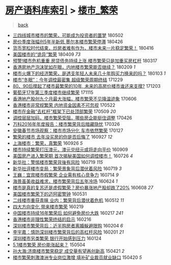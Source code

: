 [房产语料库索引](../../README.md)  > [楼市_繁荣](楼市_繁荣.md)
====
> [back](../README.md)

- [三四线城市楼市的繁荣，可能成为投资者的噩梦](http://jkwz.applinzi.com/ittc/7098456298209412103.html#%E4%B8%89%E5%9B%9B%E7%BA%BF%E5%9F%8E%E5%B8%82%E6%A5%BC%E5%B8%82%E7%9A%84%E7%B9%81%E8%8D%A3%EF%BC%8C%E5%8F%AF%E8%83%BD%E6%88%90%E4%B8%BA%E6%8A%95%E8%B5%84%E8%80%85%E7%9A%84%E5%99%A9%E6%A2%A6) 180502  
- [房价季度涨幅创5年半新低 墨尔本楼市繁荣停滞](http://jkwz.applinzi.com/ittc/7096285524568572938.html#%E6%88%BF%E4%BB%B7%E5%AD%A3%E5%BA%A6%E6%B6%A8%E5%B9%85%E5%88%9B5%E5%B9%B4%E5%8D%8A%E6%96%B0%E4%BD%8E+%E5%A2%A8%E5%B0%94%E6%9C%AC%E6%A5%BC%E5%B8%82%E7%B9%81%E8%8D%A3%E5%81%9C%E6%BB%9E) 180426  
- [货币宽松时代结束，炒房者难有作为，楼市未来一片稳定繁荣！](http://jkwz.applinzi.com/ittc/7092494672448717835.html#%E8%B4%A7%E5%B8%81%E5%AE%BD%E6%9D%BE%E6%97%B6%E4%BB%A3%E7%BB%93%E6%9D%9F%EF%BC%8C%E7%82%92%E6%88%BF%E8%80%85%E9%9A%BE%E6%9C%89%E4%BD%9C%E4%B8%BA%EF%BC%8C%E6%A5%BC%E5%B8%82%E6%9C%AA%E6%9D%A5%E4%B8%80%E7%89%87%E7%A8%B3%E5%AE%9A%E7%B9%81%E8%8D%A3%EF%BC%81) 180416  
- [美国楼市的“诡异”繁荣](http://jkwz.applinzi.com/ittc/7089919905048822794.html#%E7%BE%8E%E5%9B%BD%E6%A5%BC%E5%B8%82%E7%9A%84%E2%80%9C%E8%AF%A1%E5%BC%82%E2%80%9D%E7%B9%81%E8%8D%A3) 180409 *73* 
- [预警!楼市危机重重,房贷债务持续上涨,楼市繁荣只是加重买房杠杆](http://jkwz.applinzi.com/ittc/7081478498768389136.html#%E9%A2%84%E8%AD%A6%21%E6%A5%BC%E5%B8%82%E5%8D%B1%E6%9C%BA%E9%87%8D%E9%87%8D%2C%E6%88%BF%E8%B4%B7%E5%80%BA%E5%8A%A1%E6%8C%81%E7%BB%AD%E4%B8%8A%E6%B6%A8%2C%E6%A5%BC%E5%B8%82%E7%B9%81%E8%8D%A3%E5%8F%AA%E6%98%AF%E5%8A%A0%E9%87%8D%E4%B9%B0%E6%88%BF%E6%9D%A0%E6%9D%86) 180317  
- [香港房地产泡沫犹如在眼，内地楼市繁荣能否继续？](http://jkwz.applinzi.com/ittc/7068132854452454407.html#%E9%A6%99%E6%B8%AF%E6%88%BF%E5%9C%B0%E4%BA%A7%E6%B3%A1%E6%B2%AB%E7%8A%B9%E5%A6%82%E5%9C%A8%E7%9C%BC%EF%BC%8C%E5%86%85%E5%9C%B0%E6%A5%BC%E5%B8%82%E7%B9%81%E8%8D%A3%E8%83%BD%E5%90%A6%E7%BB%A7%E7%BB%AD%EF%BC%9F) 180209 *1* 
- [楼市火爆下的经济繁荣，是透支年轻人未来几十年购买力换来的吗？](http://jkwz.applinzi.com/ittc/7054412071586759690.html#%E6%A5%BC%E5%B8%82%E7%81%AB%E7%88%86%E4%B8%8B%E7%9A%84%E7%BB%8F%E6%B5%8E%E7%B9%81%E8%8D%A3%EF%BC%8C%E6%98%AF%E9%80%8F%E6%94%AF%E5%B9%B4%E8%BD%BB%E4%BA%BA%E6%9C%AA%E6%9D%A5%E5%87%A0%E5%8D%81%E5%B9%B4%E8%B4%AD%E4%B9%B0%E5%8A%9B%E6%8D%A2%E6%9D%A5%E7%9A%84%E5%90%97%EF%BC%9F) 180103 *1* 
- [楼市“冬眠”：今年调控最密集 超级繁荣周期终结](http://jkwz.applinzi.com/ittc/7052617566655087632.html#%E6%A5%BC%E5%B8%82%E2%80%9C%E5%86%AC%E7%9C%A0%E2%80%9D%EF%BC%9A%E4%BB%8A%E5%B9%B4%E8%B0%83%E6%8E%A7%E6%9C%80%E5%AF%86%E9%9B%86+%E8%B6%85%E7%BA%A7%E7%B9%81%E8%8D%A3%E5%91%A8%E6%9C%9F%E7%BB%88%E7%BB%93) 171229  
- [80、90后撑起了楼市最繁荣的10年, 未来的高房价楼市谁还来支撑?](http://jkwz.applinzi.com/ittc/7042804310377759761.html#80%E3%80%8190%E5%90%8E%E6%92%91%E8%B5%B7%E4%BA%86%E6%A5%BC%E5%B8%82%E6%9C%80%E7%B9%81%E8%8D%A3%E7%9A%8410%E5%B9%B4%2C+%E6%9C%AA%E6%9D%A5%E7%9A%84%E9%AB%98%E6%88%BF%E4%BB%B7%E6%A5%BC%E5%B8%82%E8%B0%81%E8%BF%98%E6%9D%A5%E6%94%AF%E6%92%91%3F) 171203  
- [葡萄牙17年第三季度楼市继续繁荣](http://jkwz.applinzi.com/ittc/7036219726676624400.html#%E8%91%A1%E8%90%84%E7%89%9917%E5%B9%B4%E7%AC%AC%E4%B8%89%E5%AD%A3%E5%BA%A6%E6%A5%BC%E5%B8%82%E7%BB%A7%E7%BB%AD%E7%B9%81%E8%8D%A3) 171115  
- [香港地产股创九个月最大涨幅，楼市繁荣不见降温迹象](http://jkwz.applinzi.com/ittc/6976125754491274245.html#%E9%A6%99%E6%B8%AF%E5%9C%B0%E4%BA%A7%E8%82%A1%E5%88%9B%E4%B9%9D%E4%B8%AA%E6%9C%88%E6%9C%80%E5%A4%A7%E6%B6%A8%E5%B9%85%EF%BC%8C%E6%A5%BC%E5%B8%82%E7%B9%81%E8%8D%A3%E4%B8%8D%E8%A7%81%E9%99%8D%E6%B8%A9%E8%BF%B9%E8%B1%A1) 170606  
- [香港楼市非常规繁荣 内地资金因素不可忽视](http://jkwz.applinzi.com/ittc/6970459827397460996.html#%E9%A6%99%E6%B8%AF%E6%A5%BC%E5%B8%82%E9%9D%9E%E5%B8%B8%E8%A7%84%E7%B9%81%E8%8D%A3+%E5%86%85%E5%9C%B0%E8%B5%84%E9%87%91%E5%9B%A0%E7%B4%A0%E4%B8%8D%E5%8F%AF%E5%BF%BD%E8%A7%86) 170522  
- [楼市在金融“去杠杆”框架下已处顶部繁荣](http://jkwz.applinzi.com/ittc/6965553700046111748.html#%E6%A5%BC%E5%B8%82%E5%9C%A8%E9%87%91%E8%9E%8D%E2%80%9C%E5%8E%BB%E6%9D%A0%E6%9D%86%E2%80%9D%E6%A1%86%E6%9E%B6%E4%B8%8B%E5%B7%B2%E5%A4%84%E9%A1%B6%E9%83%A8%E7%B9%81%E8%8D%A3) 170509 *20* 
- [调控层层加码，楼市繁荣受阻，哪些房企能挺住调整](http://jkwz.applinzi.com/ittc/6960948819909936132.html#%E8%B0%83%E6%8E%A7%E5%B1%82%E5%B1%82%E5%8A%A0%E7%A0%81%EF%BC%8C%E6%A5%BC%E5%B8%82%E7%B9%81%E8%8D%A3%E5%8F%97%E9%98%BB%EF%BC%8C%E5%93%AA%E4%BA%9B%E6%88%BF%E4%BC%81%E8%83%BD%E6%8C%BA%E4%BD%8F%E8%B0%83%E6%95%B4) 170426  
- [万科2016年年度报告：楼市繁荣背后暗藏隐忧](http://jkwz.applinzi.com/ittc/6949450387605160965.html#%E4%B8%87%E7%A7%912016%E5%B9%B4%E5%B9%B4%E5%BA%A6%E6%8A%A5%E5%91%8A%EF%BC%9A%E6%A5%BC%E5%B8%82%E7%B9%81%E8%8D%A3%E8%83%8C%E5%90%8E%E6%9A%97%E8%97%8F%E9%9A%90%E5%BF%A7) 170326  
- [安徽春节市场观察：楼市市场分化 车市依然繁荣](http://jkwz.applinzi.com/ittc/6927847251270697988.html#%E5%AE%89%E5%BE%BD%E6%98%A5%E8%8A%82%E5%B8%82%E5%9C%BA%E8%A7%82%E5%AF%9F%EF%BC%9A%E6%A5%BC%E5%B8%82%E5%B8%82%E5%9C%BA%E5%88%86%E5%8C%96+%E8%BD%A6%E5%B8%82%E4%BE%9D%E7%84%B6%E7%B9%81%E8%8D%A3) 170127  
- [繁荣的楼市 去年没买房的你是否后悔了](http://jkwz.applinzi.com/ittc/6882227215470691333.html#%E7%B9%81%E8%8D%A3%E7%9A%84%E6%A5%BC%E5%B8%82+%E5%8E%BB%E5%B9%B4%E6%B2%A1%E4%B9%B0%E6%88%BF%E7%9A%84%E4%BD%A0%E6%98%AF%E5%90%A6%E5%90%8E%E6%82%94%E4%BA%86) 160927 *12* 
- [上海楼市：繁荣，真繁荣](http://jkwz.applinzi.com/ittc/6882195209739305988.html#%E4%B8%8A%E6%B5%B7%E6%A5%BC%E5%B8%82%EF%BC%9A%E7%B9%81%E8%8D%A3%EF%BC%8C%E7%9C%9F%E7%B9%81%E8%8D%A3) 160926 *5* 
- [楼市持续繁荣打压澳元，澳元兑纽元或将走向平价](http://jkwz.applinzi.com/ittc/6875991432745190404.html#%E6%A5%BC%E5%B8%82%E6%8C%81%E7%BB%AD%E7%B9%81%E8%8D%A3%E6%89%93%E5%8E%8B%E6%BE%B3%E5%85%83%EF%BC%8C%E6%BE%B3%E5%85%83%E5%85%91%E7%BA%BD%E5%85%83%E6%88%96%E5%B0%86%E8%B5%B0%E5%90%91%E5%B9%B3%E4%BB%B7) 160909  
- [美国房产进入繁荣期 首次揭秘美国如何调控楼市！](http://jkwz.applinzi.com/ittc/6859114284923225093.html#%E7%BE%8E%E5%9B%BD%E6%88%BF%E4%BA%A7%E8%BF%9B%E5%85%A5%E7%B9%81%E8%8D%A3%E6%9C%9F+%E9%A6%96%E6%AC%A1%E6%8F%AD%E7%A7%98%E7%BE%8E%E5%9B%BD%E5%A6%82%E4%BD%95%E8%B0%83%E6%8E%A7%E6%A5%BC%E5%B8%82%EF%BC%81) 160726 *4* 
- [新华社：警惕楼市繁荣背後有风险](http://jkwz.applinzi.com/ittc/6856615341144409092.html#%E6%96%B0%E5%8D%8E%E7%A4%BE%EF%BC%9A%E8%AD%A6%E6%83%95%E6%A5%BC%E5%B8%82%E7%B9%81%E8%8D%A3%E8%83%8C%E5%BE%8C%E6%9C%89%E9%A3%8E%E9%99%A9) 160719 *115* 
- [新华社评楼市变局：繁荣景象背后潜伏着风险](http://jkwz.applinzi.com/ittc/6856605119893996549.html#%E6%96%B0%E5%8D%8E%E7%A4%BE%E8%AF%84%E6%A5%BC%E5%B8%82%E5%8F%98%E5%B1%80%EF%BC%9A%E7%B9%81%E8%8D%A3%E6%99%AF%E8%B1%A1%E8%83%8C%E5%90%8E%E6%BD%9C%E4%BC%8F%E7%9D%80%E9%A3%8E%E9%99%A9) 160719 *3* 
- [王巍：宜宾楼市假繁荣 企业需有核心竞争力](http://jkwz.applinzi.com/ittc/6854629690878460932.html#%E7%8E%8B%E5%B7%8D%EF%BC%9A%E5%AE%9C%E5%AE%BE%E6%A5%BC%E5%B8%82%E5%81%87%E7%B9%81%E8%8D%A3+%E4%BC%81%E4%B8%9A%E9%9C%80%E6%9C%89%E6%A0%B8%E5%BF%83%E7%AB%9E%E4%BA%89%E5%8A%9B) 160714 *9* 
- [海景虽美收益难求，楼市繁荣背后五年冷场](http://jkwz.applinzi.com/ittc/6847286306081866757.html#%E6%B5%B7%E6%99%AF%E8%99%BD%E7%BE%8E%E6%94%B6%E7%9B%8A%E9%9A%BE%E6%B1%82%EF%BC%8C%E6%A5%BC%E5%B8%82%E7%B9%81%E8%8D%A3%E8%83%8C%E5%90%8E%E4%BA%94%E5%B9%B4%E5%86%B7%E5%9C%BA) 160624 *1* 
- [楼市是真的复苏还是虚假繁荣？房价暴涨地产股却跌了20%](http://jkwz.applinzi.com/ittc/6841457903512585220.html#%E6%A5%BC%E5%B8%82%E6%98%AF%E7%9C%9F%E7%9A%84%E5%A4%8D%E8%8B%8F%E8%BF%98%E6%98%AF%E8%99%9A%E5%81%87%E7%B9%81%E8%8D%A3%EF%BC%9F%E6%88%BF%E4%BB%B7%E6%9A%B4%E6%B6%A8%E5%9C%B0%E4%BA%A7%E8%82%A1%E5%8D%B4%E8%B7%8C%E4%BA%8620%25) 160608 *27* 
- [美国楼市繁荣下的迈阿密警钟](http://jkwz.applinzi.com/ittc/6838394993114612741.html#%E7%BE%8E%E5%9B%BD%E6%A5%BC%E5%B8%82%E7%B9%81%E8%8D%A3%E4%B8%8B%E7%9A%84%E8%BF%88%E9%98%BF%E5%AF%86%E8%AD%A6%E9%92%9F) 160531  
- [二线楼市重获青睐 业内：繁荣背后潜伏着危机](http://jkwz.applinzi.com/ittc/6831291453242082308.html#%E4%BA%8C%E7%BA%BF%E6%A5%BC%E5%B8%82%E9%87%8D%E8%8E%B7%E9%9D%92%E7%9D%90+%E4%B8%9A%E5%86%85%EF%BC%9A%E7%B9%81%E8%8D%A3%E8%83%8C%E5%90%8E%E6%BD%9C%E4%BC%8F%E7%9D%80%E5%8D%B1%E6%9C%BA) 160512 *11* 
- [四大方向变化 带来楼市繁荣](http://jkwz.applinzi.com/ittc/6800417957649843205.html#%E5%9B%9B%E5%A4%A7%E6%96%B9%E5%90%91%E5%8F%98%E5%8C%96+%E5%B8%A6%E6%9D%A5%E6%A5%BC%E5%B8%82%E7%B9%81%E8%8D%A3) 160219  
- [中国楼市持续16年繁荣后 如何避免房价大跌](http://jkwz.applinzi.com/ittc/6799726567282443269.html#%E4%B8%AD%E5%9B%BD%E6%A5%BC%E5%B8%82%E6%8C%81%E7%BB%AD16%E5%B9%B4%E7%B9%81%E8%8D%A3%E5%90%8E+%E5%A6%82%E4%BD%95%E9%81%BF%E5%85%8D%E6%88%BF%E4%BB%B7%E5%A4%A7%E8%B7%8C) 160217 *241* 
- [香港楼市非理性繁荣终结的启示](http://jkwz.applinzi.com/ittc/6799215439456502789.html#%E9%A6%99%E6%B8%AF%E6%A5%BC%E5%B8%82%E9%9D%9E%E7%90%86%E6%80%A7%E7%B9%81%E8%8D%A3%E7%BB%88%E7%BB%93%E7%9A%84%E5%90%AF%E7%A4%BA) 160216  
- [深圳楼市繁荣背后：近半购房者离婚躲避限购](http://jkwz.applinzi.com/ittc/6794960178646615045.html#%E6%B7%B1%E5%9C%B3%E6%A5%BC%E5%B8%82%E7%B9%81%E8%8D%A3%E8%83%8C%E5%90%8E%EF%BC%9A%E8%BF%91%E5%8D%8A%E8%B4%AD%E6%88%BF%E8%80%85%E7%A6%BB%E5%A9%9A%E8%BA%B2%E9%81%BF%E9%99%90%E8%B4%AD) 160204 *6* 
- [李宇嘉：慎防深圳楼市繁荣背后的高杠杆风险](http://jkwz.applinzi.com/ittc/6793767925399946244.html#%E6%9D%8E%E5%AE%87%E5%98%89%EF%BC%9A%E6%85%8E%E9%98%B2%E6%B7%B1%E5%9C%B3%E6%A5%BC%E5%B8%82%E7%B9%81%E8%8D%A3%E8%83%8C%E5%90%8E%E7%9A%84%E9%AB%98%E6%9D%A0%E6%9D%86%E9%A3%8E%E9%99%A9) 160201 *21* 
- [深圳楼市另类繁荣 银行开始感到压力](http://jkwz.applinzi.com/ittc/6790823249751573509.html#%E6%B7%B1%E5%9C%B3%E6%A5%BC%E5%B8%82%E5%8F%A6%E7%B1%BB%E7%B9%81%E8%8D%A3+%E9%93%B6%E8%A1%8C%E5%BC%80%E5%A7%8B%E6%84%9F%E5%88%B0%E5%8E%8B%E5%8A%9B) 160124  
- [5.1楼市繁荣 房价能涨起来？](http://jkwz.applinzi.com/ittc/547650611411956150.html#5.1%E6%A5%BC%E5%B8%82%E7%B9%81%E8%8D%A3+%E6%88%BF%E4%BB%B7%E8%83%BD%E6%B6%A8%E8%B5%B7%E6%9D%A5%EF%BC%9F) 150504  
- [孙大海:济南楼市繁荣稳定 成交量有望再创新高](http://jkwz.applinzi.com/ittc/547650611404755456.html#%E5%AD%99%E5%A4%A7%E6%B5%B7%3A%E6%B5%8E%E5%8D%97%E6%A5%BC%E5%B8%82%E7%B9%81%E8%8D%A3%E7%A8%B3%E5%AE%9A+%E6%88%90%E4%BA%A4%E9%87%8F%E6%9C%89%E6%9C%9B%E5%86%8D%E5%88%9B%E6%96%B0%E9%AB%98) 150421 *2* 
- [楼市繁荣刺激澳洲专业岗位激增 填补矿业裁员就业缺口](http://jkwz.applinzi.com/ittc/547650611404190027.html#%E6%A5%BC%E5%B8%82%E7%B9%81%E8%8D%A3%E5%88%BA%E6%BF%80%E6%BE%B3%E6%B4%B2%E4%B8%93%E4%B8%9A%E5%B2%97%E4%BD%8D%E6%BF%80%E5%A2%9E+%E5%A1%AB%E8%A1%A5%E7%9F%BF%E4%B8%9A%E8%A3%81%E5%91%98%E5%B0%B1%E4%B8%9A%E7%BC%BA%E5%8F%A3) 150420 *5* 
